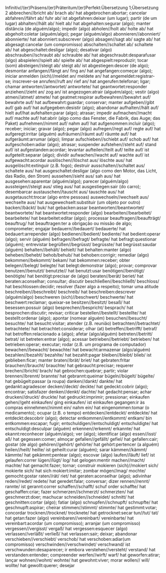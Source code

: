 Infinitiv//(er)Präsens/(er)Präteritum/(er)Perfekt:Übersetzung 1;Übersetzung 2
abbrechen//bricht ab/ brach ab/ hat abgebrochen:abortar; cancelar
abfahren//fährt ab/ fuhr ab/ ist abgefahren:deixar (um lugar); partir (de um lugar)
abhalten//hält ab/ hielt ab/ hat abgehalten:segurar (algo); manter distância (de alguém/algo); impedir (algo)
abholen//holt ab/ holte ab/ hat abgeholt:coletar (alguém/algo); pegar (alguém/algo)
abonnieren//abonniert/ abonnierte/ hat abonniert:subscrever (algo)
absagen//sagt ab/ sagte ab/ hat abgesagt:cancelar (um compromisso)
abschalten//schaltet ab/ schaltete ab/ hat abgeschaltet:desligar (algo); desativar (algo)
abschrauben//schraubt ab/ schraubte ab/ hat abgeschraubt:desparafusar (algo)
abspielen//spielt ab/ spielte ab/ hat abgespielt:reproduzir; tocar (som)
absteigen//steigt ab/ steigt ab/ ist abgestiegen:descer (de algo); desmontar
anfangen//fängt an/ fing an/ hat angefangen:começar (algo); iniciar
anmelden (sich)//meldet an/ meldete an/ hat angemeldet:registrar-se; inscrever-se
anrufen//ruft an/ rief an/ hat angerufen:telefonar; ligar; chamar
antworten//antwortet/ antwortete/ hat geantwortet:responder
anziehen//zieht an/ zog an/ ist angezogen:atrair (alguém/algo); vestir (algo)
atmen//atmet/ atmete/ hat geatmet:respirar
aufbewahren//bewahrt auf/ bewahrte auf/ hat aufbewahrt:guardar; conservar; manter
aufgeben//gibt auf/ gab auf/ hat aufgegeben:desistir (algo); abandonar
aufhalten//hält auf/ hielt auf/hat aufehalten:parar (algo); atrasar; impedir
aufmachen//macht auf/ machte auf/ hat:abrir (algo como das Fenster, die Fabrik, das Auge; das Paket)
aufnehmen//nimmt auf/ nahm auf/ hat aufgenommen:incluir (algo); receber; iniciar; gravar (algo); pegar (algo)
aufregen//regt auf/ regte auf/ hat aufgeregt:irritar (alguém)
aufräumen//räumt auf/ räumte auf/ hat aufgeräumt:arrumar (algo); limpar
aufschieben//schiebt auf/ schob auf/ hat aufgeschoben:adiar (algo); atrasar; suspender
aufstehen//steht auf/ stand auf/ ist aufgestanden:acordar; levantar
aufteilen//teilt auf/ teilte auf/ ist aufgeteilt:separar (algo); dividir
aufwachen//wacht auf/ wachte auf/ ist aufgewacht:acordar
auslöschen//löschst aus/ löschte aus/ hat ausgelöscht:extinguir (z.B. fogo); destruir
ausschalten//schaltet aus/ schaltete aus/ hat ausgeschaltet:desligar (algo como den Motor, das Licht, das Radio, den Strom)
aussehen//sieht aus/ sah aus/ hat ausgesehen:aparentar (alguém/algo); parecer (alguém/algo)
aussteigen//steigt aus/ stieg aus/ hat ausgestiegen:sair (do carro); desembarcar
austauschen//tauscht aus/ tauschte aus/ hat ausgetauscht:trocar (algo entre pessoas)
auswechseln//wechselt aus/ wechselte aus/ hat ausgewechselt:substituir (um objeto por outro)
backen//bäckt/ buk/ hat gebacken:assar
beantworten//beantwortet/ beantwortete/ hat beantwortet:responder (algo)
bearbeiten//bearbeitet/ bearbeitete/ hat bearbeitet:editar (algo); processar
beauftragen//beaufträgt/ beauftrug/ hat beauftragen:ter a obrigação ou missão de algo; comprometer; engajar
bedauern//bedauert/ bedauerte/ hat bedauert:arrepender (algo)
bedienen//bedient/ bediente/ hat bedient:operar (algo); servir (alguém)
befragen//befragt/ befragte/ hat befragt:questionar (alguém); entrevistar
begrüßen//begrüsst/ begrüsste/ hat begrüsst:saudar (alguém)
behalten//behält/ behielt/ hat behalten:manter (algo)
beheben//behebt/ behob/behub/ hat behoben:corrigir; remediar (algo)
bekommen//bekommt/ bekam/ hat bekommen:receber; obter
belegen//belegt/ belegte/ hat belegt:demonstrar (algo); provar; comprovar
benutzen//benutzt/ benutzte// hat benutzt:usar
benötigen//benötigt/ benötigte/ hat benötigt:precisar de (algo)
beraten//berät/ beriet/ hat beraten:aconselhar; consultar; discutir
beschließen//beschließt/ beschloss/ hat beschlossen:decidir; resolver (fazer algo a respeito); tomar uma atitude
beschreiben//beschreibt/ beschreib/ hat beschreiben:descrever (alguém/algo)
beschweren (sich)//beschwert/ beschwerte/ hat beschwert:reclamar; queixar-se
besitzen//besitzt/ besaß/ hat besessen:possuir (algo)
besprechen//bespricht/ besprach/ hat besprochen:discutir; revisar; criticar
bestellen//bestellt/ bestellte/ hat bestellt:ordenar (algo); apontar (nomear alguém)
besuchen//besucht/ besuchte/ hat besucht:visitar; atender (z.B. reunião)
betrachten//betrachtet/ betrachtete/ hat betrachtet:considerar; olhar (at)
betreffen//betrifft/ betraf/ hat betroffen:relacionado a (algo); afetar (algo/alguém) 
betreten//betritt/ betrat/ ist betreten:entrar (algo); acessar
betrieben//betriebt/ betrieben/ hat betrieben:operar; executar; rodar (z.B. um programa de computador)
bewachen//bewacht/ bewachte/ hat bewacht:armazenar (algo/alguém)
bezahlen//bezahlt/ bezahlte/ hat bezahlt:pagar
bleiben//bleibt/ blieb/ ist geblieben:ficar; manter
braten//brät/ briet/ hat gebraten:fritar
brauchen//braucht/ brauchte/ hat gebraucht:precisar; requerer
brechen//bricht/ brach/ hat gebrochen:quebrar; partir; violar
brennen//brennt/ brannte/ hat gebrannt:queimar
bügeln//bügelt/ bügelte/ hat gebügelt:passar (a roupa)
danken//dankt/ dankte/ hat gedankt:agradescer
decken//deckt/ deckte/ hat gedeckt:cobrir (algo); encontrar; satisfazer
denken//denkt/ dachte/ hat gedacht:pensar; achar
drucken//druckt/ druckte/ hat gedruckt:imprimir; pressionar;
einkaufen gehen//geht einkaufen/ ging einkaufen/ ist einkaufen gegangen:ir às compras
einnehmen//nimmt ein/ nahm ein/ hat eingenommen:tomar (o medicamento); ocupar (z.B. o tempo)
entdecken//entdeckt/ entdeckte/ hat entdeckt:descobrir (algo); detectar
entkommen//entkommt/ entkam/ bin entkommen:escapar; fugir;
entschuldigen//entschuldigt/ entschuldigte/ hat entschuldigt:desculpar (alguém)
erkennen//erkennt/ erkannte/ hat ekannt:reconhecer (alguém/algo); ver (algo); identificar (algo)
essen//isst/ aß/ hat gegessen:comer; almoçar
gefallen//gefällt/ gefiel/ hat gefallen:cair; gostar (de algo)
gehören//gehört/ gehörte/ hat gehört:pertencer (a alguém)
heilen//heilt/ heilte/ ist geheilt:curar (alguém); sarar
kämmen//kämmt/ kämmte/ hat gekämmt:pentear (algo); escovar (algo)
laufen//läuft/ lief/ ist gelaufen:correr
lügen//lügt/ log/ hat gelogen:mentir
machen//macht/ machte/ hat gemacht:fazer; tornar; construir
mokieren (sich)//mokiert sich/ mokierte sich/ hat sich mokiert:imitar; zombar
mögen//mag/ mochte/ gemocht:gostar
raten//rät/ riet/ hat geraten:aconselhar (algo); adivinhar
reden//redet/ redete/ hat geredet:falar; conversar; dizer
rennen//rennt/ rannte/ ist gerannt:correr
schaffen//schafft/ schuf order schaffte/ hat geschaffen:criar; fazer
schmerzen//schmerzt/ schmerzten/ hat geschmerzt:doer; machucar
schneiden//schneidet/ schnitt/ hat geschnitten:cortar (algo); fatiar (algo)
schnupfen//schnupft/ schnupfte/ hat geschnupft:aspirar; cheirar
stimmen//stimmt/ stimmte/ hat gestimmt:votar; concordar
trocknen//trocknet/ trocknete/ hat getrocknet:secar
tun//tut/ tat/ hat getan:fazer (algo)
vereinbaren//vereinbart/ vereinbarte/ hat vereinbart:acordar (um compromisso); arranjar (um compromisso)
vergessen//vergisst/ vergaß/ hat vergessen:esquecer (algo)
verlassen//verläßt/ verließ/ hat verlassen:sair; deixar; abandonar
verschieben//verschiebt/ verschob/ hat verschoben:adiar(um compromisso)
verschwinden//verschwindet/ verschwand/ ist verschwunden:desaparecer; ir embora
verstehen//versteht/ verstand/ hat verstanden:entender; compreender
werfen//wirft/ warf/ hat geworfen:atirar; lançar
wohnen//wohnt/ wohnte/ hat gewohnt:viver; morar
wollen// will/ wollte/ hat gewollt:querer; desejar